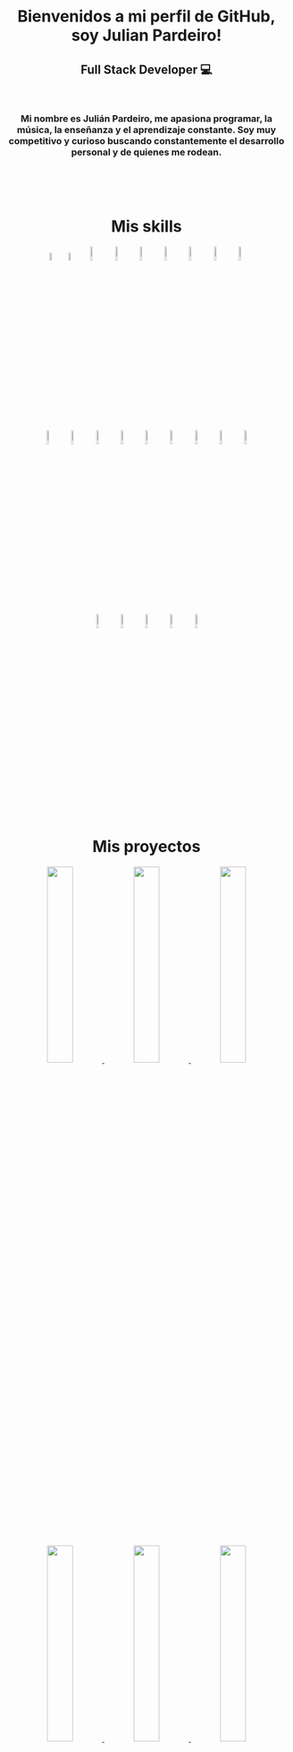 <!-- ### Hi there 👋 -->

<!--
**Arroxhack/Arroxhack** is a ✨ _special_ ✨ repository because its `README.md` (this file) appears on your GitHub profile.

Here are some ideas to get you started:

- 🔭 I’m currently working on ...
- 🌱 I’m currently learning ...
- 👯 I’m looking to collaborate on ...
- 🤔 I’m looking for help with ...
- 💬 Ask me about ...
- 📫 How to reach me: ...
- 😄 Pronouns: ...
- ⚡ Fun fact: ...
-->

<h1 align='center'>Bienvenidos a mi perfil de GitHub, soy Julian Pardeiro!</h1>

<h2 align="center">Full Stack Developer 💻</h2>
<br>
<h3 align="center">Mi nombre es Julián Pardeiro, me apasiona programar, la música, la enseñanza y el aprendizaje constante.
Soy muy competitivo y curioso buscando constantemente el desarrollo personal y de quienes me rodean.</h3><br>
<br>
<br>

<h1 align="center">Mis skills</h1>
<p align="center">
<img width="6%" src="https://cdn.jsdelivr.net/gh/devicons/devicon/icons/html5/html5-original-wordmark.svg" alt='Julian Pardeiro' />
<img width="6%" src="https://cdn.jsdelivr.net/gh/devicons/devicon/icons/css3/css3-original-wordmark.svg" alt='Julian Pardeiro' />
<img width="8%" src="https://cdn.jsdelivr.net/gh/devicons/devicon/icons/javascript/javascript-original.svg" alt='Julian Pardeiro' />
<img width="8%" src="https://cdn.jsdelivr.net/gh/devicons/devicon/icons/tailwindcss/tailwindcss-original-wordmark.svg" alt='Julian Pardeiro' />
<img width="8%" src="https://cdn.jsdelivr.net/gh/devicons/devicon/icons/bootstrap/bootstrap-original-wordmark.svg" alt='Julian Pardeiro' />
<img width="8%" src="https://cdn.jsdelivr.net/gh/devicons/devicon/icons/sass/sass-original.svg" alt='Julian Pardeiro' />
<img width="8%" src="https://cdn.jsdelivr.net/gh/devicons/devicon/icons/less/less-plain-wordmark.svg" alt='Julian Pardeiro' />
<img width="8%" src="https://cdn.jsdelivr.net/gh/devicons/devicon/icons/react/react-original-wordmark.svg" alt='Julian Pardeiro' />
<img width="8%" src="https://cdn.jsdelivr.net/gh/devicons/devicon/icons/redux/redux-original.svg" alt='Julian Pardeiro' />
  <br><br>
 <img width="8%" src="https://cdn.jsdelivr.net/gh/devicons/devicon/icons/typescript/typescript-original.svg" alt='Julian Pardeiro' />
<img width="8%" src="https://cdn.jsdelivr.net/gh/devicons/devicon/icons/express/express-original-wordmark.svg" alt='Julian Pardeiro' />
<img width="8%" src="https://cdn.jsdelivr.net/gh/devicons/devicon/icons/postgresql/postgresql-original-wordmark.svg" alt='Julian Pardeiro' />
<img width="8%" src="https://cdn.jsdelivr.net/gh/devicons/devicon/icons/sqlite/sqlite-original-wordmark.svg" alt='Julian Pardeiro' />
<img width="8%" src="https://cdn.jsdelivr.net/gh/devicons/devicon/icons/mysql/mysql-original-wordmark.svg" alt='Julian Pardeiro' />
<img width="8%" src="https://cdn.jsdelivr.net/gh/devicons/devicon/icons/sequelize/sequelize-original-wordmark.svg" alt='Julian Pardeiro' />
<img width="8%" src="https://cdn.jsdelivr.net/gh/devicons/devicon/icons/git/git-original-wordmark.svg" alt='Julian Pardeiro' />
<img width="8%" src="https://cdn.jsdelivr.net/gh/devicons/devicon/icons/nodejs/nodejs-original-wordmark.svg" alt='Julian Pardeiro' />
<img width="8%" src="https://cdn.jsdelivr.net/gh/devicons/devicon/icons/babel/babel-original.svg" alt='Julian Pardeiro' />
  <br><br>
<img width="8%" src="https://cdn.jsdelivr.net/gh/devicons/devicon/icons/gulp/gulp-plain.svg" alt='Julian Pardeiro' />
<img width="8%" src="https://cdn.jsdelivr.net/gh/devicons/devicon/icons/jquery/jquery-original-wordmark.svg" alt='Julian Pardeiro' />
<img width="8%" src="https://cdn.jsdelivr.net/gh/devicons/devicon/icons/linux/linux-original.svg" alt='Julian Pardeiro' />
<img width="8%" src="https://cdn.jsdelivr.net/gh/devicons/devicon/icons/figma/figma-original.svg" alt='Julian Pardeiro' />
<img width="8%" src="https://cdn.jsdelivr.net/gh/devicons/devicon/icons/firebase/firebase-plain-wordmark.svg" alt='Julian Pardeiro' />


</p>
<br>
<br>

 <h1 align="center">Mis proyectos</h1>
 
<p align='center'>
<a href="https://freelancer-db.netlify.app/">
 <img width="30%" src="./images/FREELANCE.jpg"/>
 </a>
 <a href="https://blogcafe-db.netlify.app/">
 <img width="30%" src="./images/CAFE.jpg"/>
 </a>
 <a href="https://frontedstore-db.netlify.app/">
 <img width="30%" src="./images/STORE.jpg"/>
 </a>
 </p>

<br>

<p align='center'>
<a href="https://dabarrio-todo-app.netlify.app/">
 <img width="30%" src="./images/todoApp.jpg"/>
 </a>
<a href="https://dabarrio-pi-dogs.vercel.app/">
 <img width="30%" src="./images/dabarrio-PI.jpg"/>
 </a>
<a href="https://pg-rgb-store-three.vercel.app/">
 <img width="30%" src="./images/PF.jpg"/>
 </a>
</p>

<br>
 <h1 align="center">Contacto</h1>
<p align="center">
<a href="https://www.linkedin.com/in/julian-pardeiro-20b8b268/">
<img width="5%" src="https://cdn.jsdelivr.net/gh/devicons/devicon/icons/linkedin/linkedin-original.svg" alt='Julian Pardeiro'/>
</a>
<a href="mailto:julian.sonido@gmail.com">
<img width="5%" src="https://cdn-icons-png.flaticon.com/512/281/281769.png" alt='Julian Pardeiro'/>
</a>
</p>
